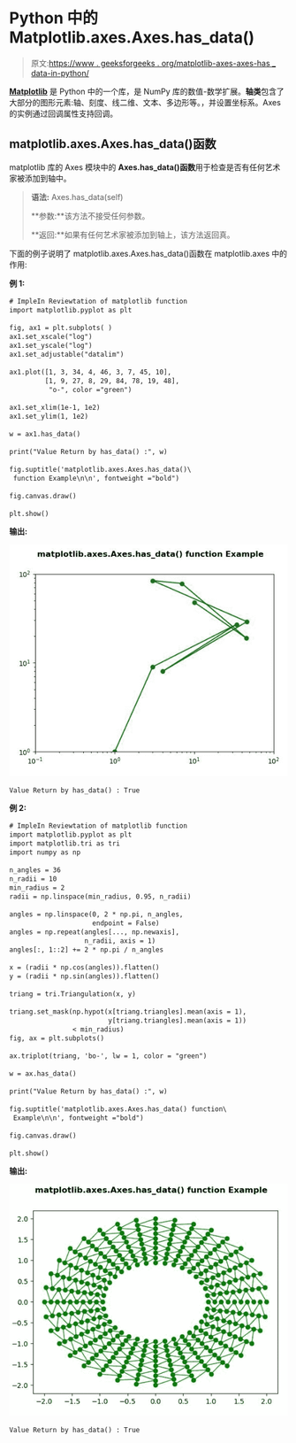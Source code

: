 # Python 中的 Matplotlib.axes.Axes.has_data()

> 原文:[https://www . geeksforgeeks . org/matplotlib-axes-axes-has _ data-in-python/](https://www.geeksforgeeks.org/matplotlib-axes-axes-has_data-in-python/)

**[Matplotlib](https://www.geeksforgeeks.org/python-introduction-matplotlib/)** 是 Python 中的一个库，是 NumPy 库的数值-数学扩展。**轴类**包含了大部分的图形元素:轴、刻度、线二维、文本、多边形等。，并设置坐标系。Axes 的实例通过回调属性支持回调。

## matplotlib.axes.Axes.has_data()函数

matplotlib 库的 Axes 模块中的 **Axes.has_data()函数**用于检查是否有任何艺术家被添加到轴中。

> **语法:** Axes.has_data(self)
> 
> **参数:**该方法不接受任何参数。
> 
> **返回:**如果有任何艺术家被添加到轴上，该方法返回真。

下面的例子说明了 matplotlib.axes.Axes.has_data()函数在 matplotlib.axes 中的作用:

**例 1:**

```
# ImpleIn Reviewtation of matplotlib function  
import matplotlib.pyplot as plt

fig, ax1 = plt.subplots( )
ax1.set_xscale("log")
ax1.set_yscale("log")
ax1.set_adjustable("datalim")

ax1.plot([1, 3, 34, 4, 46, 3, 7, 45, 10],
         [1, 9, 27, 8, 29, 84, 78, 19, 48],
          "o-", color ="green")

ax1.set_xlim(1e-1, 1e2)
ax1.set_ylim(1, 1e2)

w = ax1.has_data()

print("Value Return by has_data() :", w)

fig.suptitle('matplotlib.axes.Axes.has_data()\
 function Example\n\n', fontweight ="bold")

fig.canvas.draw()

plt.show()
```

**输出:**

![](img/1a58110d58e772fce05728930638f4a6.png)

```
Value Return by has_data() : True

```

**例 2:**

```
# ImpleIn Reviewtation of matplotlib function  
import matplotlib.pyplot as plt
import matplotlib.tri as tri
import numpy as np

n_angles = 36
n_radii = 10
min_radius = 2
radii = np.linspace(min_radius, 0.95, n_radii)

angles = np.linspace(0, 2 * np.pi, n_angles,
                     endpoint = False)
angles = np.repeat(angles[..., np.newaxis], 
                   n_radii, axis = 1)
angles[:, 1::2] += 2 * np.pi / n_angles

x = (radii * np.cos(angles)).flatten()
y = (radii * np.sin(angles)).flatten()

triang = tri.Triangulation(x, y)

triang.set_mask(np.hypot(x[triang.triangles].mean(axis = 1),
                         y[triang.triangles].mean(axis = 1))
                < min_radius)
fig, ax = plt.subplots()

ax.triplot(triang, 'bo-', lw = 1, color = "green")

w = ax.has_data()

print("Value Return by has_data() :", w)

fig.suptitle('matplotlib.axes.Axes.has_data() function\
 Example\n\n', fontweight ="bold")

fig.canvas.draw()

plt.show()
```

**输出:**

![](img/33f9a96344400f66138f72f2b3690456.png)

```
Value Return by has_data() : True

```
